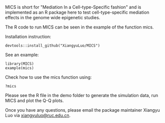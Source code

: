 MICS is short for "Mediation In a Cell-type-Specific fashion" and is implemented as an R package here to test cell-type-specific mediation effects in the genome wide epigenetic studies.

The R code to run MICS can be seen in the example of the function mics.

Installation instruction:
```
devtools::install_github("XiangyuLuo/MICS")
```

See an example:
```
library(MICS)
example(mics)
```

Check how to use the mics function using:

```
?mics
```

Please see the R file in the demo folder to generate the simulation data, run MICS and plot the Q-Q plots.

Once you have any questions, please email the package maintainer Xiangyu Luo via xiangyuluo@ruc.edu.cn.
